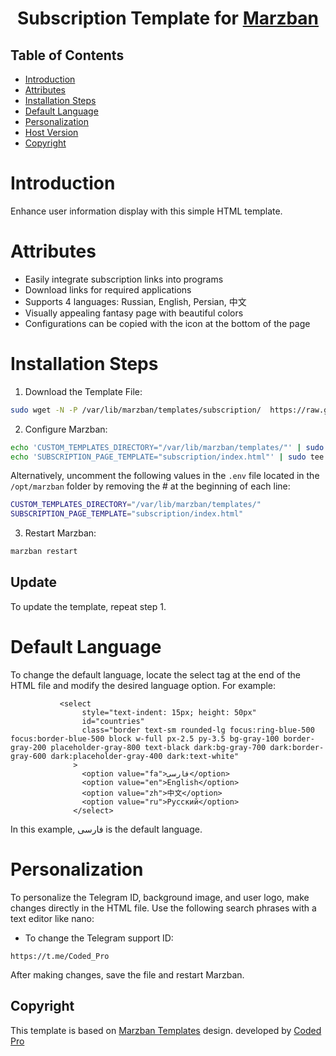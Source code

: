 <h1 align="center">Subscription Template for <a href="https://github.com/Gozargah/Marzban">Marzban</a></h1>

## Table of Contents
- [Introduction](#introduction)
- [Attributes](#attributes)
- [Installation Steps](#installation-steps)
- [Default Language](#default-language)
- [Personalization](#personalization)
- [Host Version](#host-version)
- [Copyright](#copyright)

# Introduction
Enhance user information display with this simple HTML template.

# Attributes
- Easily integrate subscription links into programs
- Download links for required applications
- Supports 4 languages: Russian, English, Persian, 中文
- Visually appealing fantasy page with beautiful colors
- Configurations can be copied with the icon at the bottom of the page

# Installation Steps
1. Download the Template File:
```sh
sudo wget -N -P /var/lib/marzban/templates/subscription/  https://raw.githubusercontent.com/codedpro/marzban-sub/main/index.html
```

2. Configure Marzban:
```sh
echo 'CUSTOM_TEMPLATES_DIRECTORY="/var/lib/marzban/templates/"' | sudo tee -a /opt/marzban/.env
echo 'SUBSCRIPTION_PAGE_TEMPLATE="subscription/index.html"' | sudo tee -a /opt/marzban/.env
```
Alternatively, uncomment the following values in the `.env` file located in the `/opt/marzban` folder by removing the # at the beginning of each line:
```sh
CUSTOM_TEMPLATES_DIRECTORY="/var/lib/marzban/templates/"
SUBSCRIPTION_PAGE_TEMPLATE="subscription/index.html"
```

3. Restart Marzban:
```sh
marzban restart
```

## Update
To update the template, repeat step 1.

# Default Language
To change the default language, locate the select tag at the end of the HTML file and modify the desired language option. For example:
```
           <select
                style="text-indent: 15px; height: 50px"
                id="countries"
                class="border text-sm rounded-lg focus:ring-blue-500 focus:border-blue-500 block w-full px-2.5 py-3.5 bg-gray-100 border-gray-200 placeholder-gray-800 text-black dark:bg-gray-700 dark:border-gray-600 dark:placeholder-gray-400 dark:text-white"
              >
                <option value="fa">فارسی</option>
                <option value="en">English</option>
                <option value="zh">中文</option>
                <option value="ru">Русский</option>
              </select>
```
In this example, فارسی is the default language.

# Personalization
To personalize the Telegram ID, background image, and user logo, make changes directly in the HTML file. Use the following search phrases with a text editor like nano:
- To change the Telegram support ID:
```
https://t.me/Coded_Pro
```

After making changes, save the file and restart Marzban.
## Copyright
This template is based on <a href="https://github.com/Gozargah/Marzban">Marzban Templates</a> design.
developed by <a href="https://t.me/coded_pro">Coded Pro</a>
